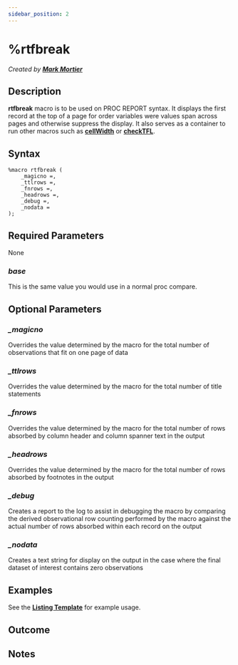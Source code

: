 ```yaml
---
sidebar_position: 2
---
```


# %rtfbreak

_Created by [**Mark Mortier**](mailto:mark.mortier@emanatebiostats.com?subject=User%20Guide:%rtfbreak)_

## Description

**rtfbreak** macro is to be used on PROC REPORT syntax. It displays the first record at the top of a page for order variables were values span across pages and otherwise suppress the display. It also serves as a container to run other macros such as [**cellWidth**](../../programming/listings/cell-width.md) or [**checkTFL**](../macros-general/checktfl.md).

## Syntax

```sas
%macro rtfbreak (
    _magicno =,
    _ttlrows =,
    _fnrows =,
    _headrows =,
    _debug =,
    _nodata =
);
```

## Required Parameters

None

### _base_

This is the same value you would use in a normal proc compare.

## Optional Parameters

### _\_magicno_

Overrides the value determined by the macro for the total number of observations that fit on one page of data

### _\_ttlrows_

Overrides the value determined by the macro for the total number of title statements

### _\_fnrows_

Overrides the value determined by the macro for the total number of rows absorbed by column header and column spanner text in the output

### _\_headrows_

Overrides the value determined by the macro for the total number of rows absorbed by footnotes in the output

### _\_debug_

Creates a report to the log to assist in debugging the macro by comparing the derived observational row counting performed by the macro against the actual number of rows absorbed within each record on the output

### _\_nodata_

Creates a text string for display on the output in the case where the final dataset of interest contains zero observations

## Examples

See the [**Listing Template**](../../programming/templates/listing.md) for example usage.

## Outcome

## Notes
